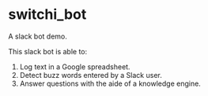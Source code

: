 # switchi_bot
A slack bot demo.

This slack bot is able to:
1. Log text in a Google spreadsheet.
2. Detect buzz words entered by a Slack user.
3. Answer questions with the aide of a knowledge engine.
